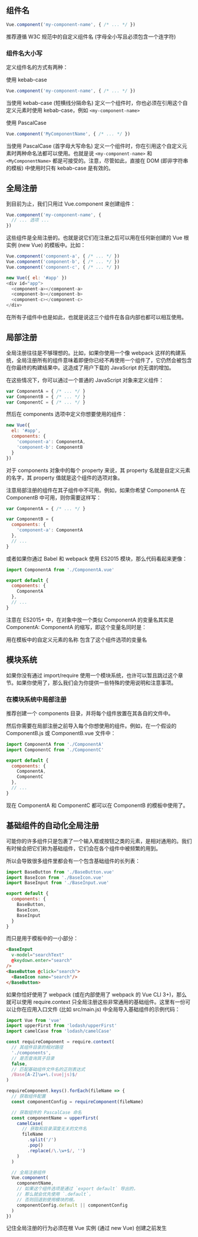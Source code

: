 ## 组件名

```js
Vue.component('my-component-name', { /* ... */ })
```

推荐遵循 W3C 规范中的自定义组件名 (字母全小写且必须包含一个连字符)

### 组件名大小写

定义组件名的方式有两种：

使用 kebab-case

```js
Vue.component('my-component-name', { /* ... */ })
```

当使用 kebab-case (短横线分隔命名) 定义一个组件时，你也必须在引用这个自定义元素时使用 kebab-case，例如 
`<my-component-name>`

使用 PascalCase

```js
Vue.component('MyComponentName', { /* ... */ })
```

当使用 PascalCase (首字母大写命名) 定义一个组件时，你在引用这个自定义元素时两种命名法都可以使用。也就是说 `<my-component-name>` 和 `<MyComponentName>` 都是可接受的。注意，尽管如此，直接在 DOM (即非字符串的模板) 中使用时只有 kebab-case 是有效的。


## 全局注册

到目前为止，我们只用过 Vue.component 来创建组件：

```js
Vue.component('my-component-name', {
  // ... 选项 ...
})
```

这些组件是全局注册的。也就是说它们在注册之后可以用在任何新创建的 Vue 根实例 (new Vue) 的模板中。比如：

```js
Vue.component('component-a', { /* ... */ })
Vue.component('component-b', { /* ... */ })
Vue.component('component-c', { /* ... */ })

new Vue({ el: '#app' })
<div id="app">
  <component-a></component-a>
  <component-b></component-b>
  <component-c></component-c>
</div>
```

在所有子组件中也是如此，也就是说这三个组件在各自内部也都可以相互使用。

## 局部注册

全局注册往往是不够理想的。比如，如果你使用一个像 webpack 这样的构建系统，全局注册所有的组件意味着即便你已经不再使用一个组件了，它仍然会被包含在你最终的构建结果中。这造成了用户下载的 JavaScript 的无谓的增加。

在这些情况下，你可以通过一个普通的 JavaScript 对象来定义组件：

```js
var ComponentA = { /* ... */ }
var ComponentB = { /* ... */ }
var ComponentC = { /* ... */ }
```

然后在 components 选项中定义你想要使用的组件：

```js
new Vue({
  el: '#app',
  components: {
    'component-a': ComponentA,
    'component-b': ComponentB
  }
})
```

对于 components 对象中的每个 property 来说，其 property 名就是自定义元素的名字，其 property 值就是这个组件的选项对象。

注意局部注册的组件在其子组件中不可用。例如，如果你希望 ComponentA 在 ComponentB 中可用，则你需要这样写：

```js
var ComponentA = { /* ... */ }

var ComponentB = {
  components: {
    'component-a': ComponentA
  },
  // ...
}
```


或者如果你通过 Babel 和 webpack 使用 ES2015 模块，那么代码看起来更像：

```js
import ComponentA from './ComponentA.vue'

export default {
  components: {
    ComponentA
  },
  // ...
}
```

注意在 ES2015+ 中，在对象中放一个类似 ComponentA 的变量名其实是 ComponentA: ComponentA 的缩写，即这个变量名同时是：

用在模板中的自定义元素的名称
包含了这个组件选项的变量名


## 模块系统

如果你没有通过 import/require 使用一个模块系统，也许可以暂且跳过这个章节。如果你使用了，那么我们会为你提供一些特殊的使用说明和注意事项。

### 在模块系统中局部注册

推荐创建一个 components 目录，并将每个组件放置在其各自的文件中。

然后你需要在局部注册之前导入每个你想使用的组件。例如，在一个假设的 ComponentB.js 或 ComponentB.vue 文件中：

```js
import ComponentA from './ComponentA'
import ComponentC from './ComponentC'

export default {
  components: {
    ComponentA,
    ComponentC
  },
  // ...
}
```

现在 ComponentA 和 ComponentC 都可以在 ComponentB 的模板中使用了。

## 基础组件的自动化全局注册

可能你的许多组件只是包裹了一个输入框或按钮之类的元素，是相对通用的。我们有时候会把它们称为基础组件，它们会在各个组件中被频繁的用到。

所以会导致很多组件里都会有一个包含基础组件的长列表：

```js
import BaseButton from './BaseButton.vue'
import BaseIcon from './BaseIcon.vue'
import BaseInput from './BaseInput.vue'

export default {
  components: {
    BaseButton,
    BaseIcon,
    BaseInput
  }
}
```

而只是用于模板中的一小部分：

```html
<BaseInput
  v-model="searchText"
  @keydown.enter="search"
/>
<BaseButton @click="search">
  <BaseIcon name="search"/>
</BaseButton>
```

如果你恰好使用了 webpack (或在内部使用了 webpack 的 Vue CLI 3+)，那么就可以使用 require.context 只全局注册这些非常通用的基础组件。这里有一份可以让你在应用入口文件 (比如 src/main.js) 中全局导入基础组件的示例代码：

```js
import Vue from 'vue'
import upperFirst from 'lodash/upperFirst'
import camelCase from 'lodash/camelCase'

const requireComponent = require.context(
  // 其组件目录的相对路径
  './components',
  // 是否查询其子目录
  false,
  // 匹配基础组件文件名的正则表达式
  /Base[A-Z]\w+\.(vue|js)$/
)

requireComponent.keys().forEach(fileName => {
  // 获取组件配置
  const componentConfig = requireComponent(fileName)

  // 获取组件的 PascalCase 命名
  const componentName = upperFirst(
    camelCase(
      // 获取和目录深度无关的文件名
      fileName
        .split('/')
        .pop()
        .replace(/\.\w+$/, '')
    )
  )

  // 全局注册组件
  Vue.component(
    componentName,
    // 如果这个组件选项是通过 `export default` 导出的，
    // 那么就会优先使用 `.default`，
    // 否则回退到使用模块的根。
    componentConfig.default || componentConfig
  )
})
```

记住全局注册的行为必须在根 Vue 实例 (通过 new Vue) 创建之前发生